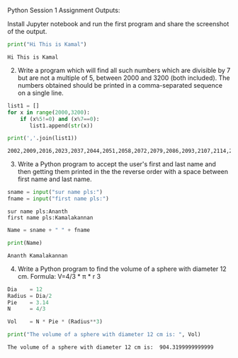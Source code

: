 
Python Session 1 Assignment Outputs:

Install Jupyter notebook and run the first program and share the screenshot of the output.


```python
print("Hi This is Kamal")
```

    Hi This is Kamal
    

2. Write a program which will find all such numbers which are divisible by 7 but are not a
multiple of 5, between 2000 and 3200 (both included). The numbers obtained should be printed
in a comma-separated sequence on a single line.


```python
list1 = []
for x in range(2000,3200):
    if (x%5!=0) and (x%7==0):
       list1.append(str(x))
```


```python
print(','.join(list1))
```

    2002,2009,2016,2023,2037,2044,2051,2058,2072,2079,2086,2093,2107,2114,2121,2128,2142,2149,2156,2163,2177,2184,2191,2198,2212,2219,2226,2233,2247,2254,2261,2268,2282,2289,2296,2303,2317,2324,2331,2338,2352,2359,2366,2373,2387,2394,2401,2408,2422,2429,2436,2443,2457,2464,2471,2478,2492,2499,2506,2513,2527,2534,2541,2548,2562,2569,2576,2583,2597,2604,2611,2618,2632,2639,2646,2653,2667,2674,2681,2688,2702,2709,2716,2723,2737,2744,2751,2758,2772,2779,2786,2793,2807,2814,2821,2828,2842,2849,2856,2863,2877,2884,2891,2898,2912,2919,2926,2933,2947,2954,2961,2968,2982,2989,2996,3003,3017,3024,3031,3038,3052,3059,3066,3073,3087,3094,3101,3108,3122,3129,3136,3143,3157,3164,3171,3178,3192,3199
    

3. Write a Python program to accept the user's first and last name and then getting them printed
in the the reverse order with a space between first name and last name.


```python
sname = input("sur name pls:")
fname = input("first name pls:")
```

    sur name pls:Ananth
    first name pls:Kamalakannan
    


```python
Name = sname + " " + fname
```


```python
print(Name)
```

    Ananth Kamalakannan
    

4. Write a Python program to find the volume of a sphere with diameter 12 cm.
Formula: V=4/3 * π * r 3



```python
Dia    = 12
Radius = Dia/2
Pie    = 3.14
N      = 4/3

Vol    = N * Pie * (Radius**3)

print("The volume of a sphere with diameter 12 cm is: ", Vol)
```

    The volume of a sphere with diameter 12 cm is:  904.3199999999999
    
